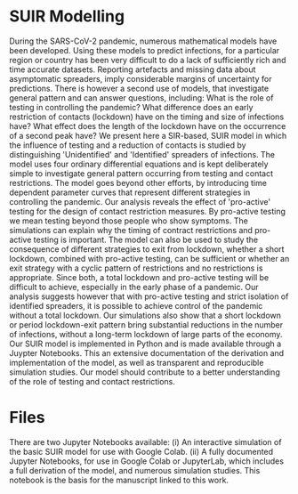 # SUIR Modelling

During the SARS-CoV-2 pandemic, numerous mathematical models have been developed. Using these models to predict infections, for a particular region or country has been very difficult to do a lack of sufficiently rich and time accurate datasets. Reporting artefacts and missing data about asymptomatic spreaders, imply considerable margins of uncertainty for predictions.
There is however a second use of models, that investigate general pattern and can answer questions, including: What is the role of testing in controlling the pandemic? What difference does an early restriction of contacts (lockdown) have on the timing and size of infections have? What effect does the length of the lockdown have on the occurrence of a second peak have?
We present here a SIR-based, SUIR model in which the influence of testing and a reduction of contacts is studied by distinguishing 'Unidentified' and 'Identified' spreaders of infections. The model uses four ordinary differential equations and is kept deliberately simple to investigate general pattern occurring from testing and contact restrictions. The model goes beyond other efforts, by introducing time dependent parameter curves that represent different strategies in controlling the pandemic.
Our analysis reveals the effect of 'pro-active' testing for the design of contact restriction measures. By pro-active testing we mean testing beyond those people who show symptoms. The simulations can explain why the timing of contract restrictions and pro-active testing is important. The model can also be used to study the consequence of different strategies to exit from lockdown, whether a short lockdown, combined with pro-active testing, can be sufficient or whether an exit strategy with a cyclic pattern of restrictions and no restrictions is appropriate.
Since both, a total lockdown and pro-active testing will be difficult to achieve, especially in the early phase of a pandemic. Our analysis suggests however that with pro-active testing and strict isolation of identified spreaders, it is possible to achieve control of the pandemic without a total lockdown. Our simulations also show that a short lockdown or period lockdown-exit pattern bring substantial reductions in the number of infections, without a long-term lockdown of large parts of the economy.
Our SUIR model is implemented in Python and is made available through a Juypter Notebooks. This an extensive documentation of the derivation and implementation of the model, as well as transparent and reproducible simulation studies. Our model should contribute to a better understanding of the role of testing and contact restrictions.

# Files

There are two Jupyter Notebooks available: (i) An interactive simulation of the basic SUIR model for use with Google Colab. (ii) A fully documented Jupyter Notebooks, for use in Google Colab or JupyterLab, which includes a full derivation of the model, and numerous simulation studies. This notebook is the basis for the manuscript linked to this work.
